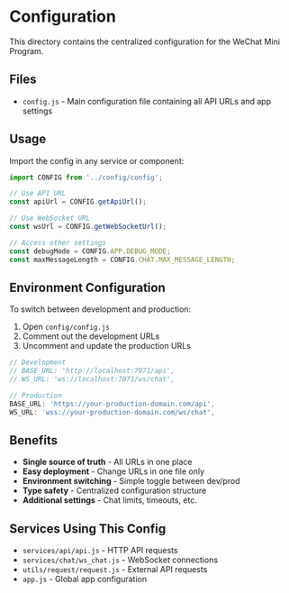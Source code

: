 # Configuration

This directory contains the centralized configuration for the WeChat Mini Program.

## Files

- `config.js` - Main configuration file containing all API URLs and app settings

## Usage

Import the config in any service or component:

```javascript
import CONFIG from '../config/config';

// Use API URL
const apiUrl = CONFIG.getApiUrl();

// Use WebSocket URL  
const wsUrl = CONFIG.getWebSocketUrl();

// Access other settings
const debugMode = CONFIG.APP.DEBUG_MODE;
const maxMessageLength = CONFIG.CHAT.MAX_MESSAGE_LENGTH;
```

## Environment Configuration

To switch between development and production:

1. Open `config/config.js`
2. Comment out the development URLs
3. Uncomment and update the production URLs

```javascript
// Development
// BASE_URL: 'http://localhost:7071/api',
// WS_URL: 'ws://localhost:7071/ws/chat',

// Production  
BASE_URL: 'https://your-production-domain.com/api',
WS_URL: 'wss://your-production-domain.com/ws/chat',
```

## Benefits

- **Single source of truth** - All URLs in one place
- **Easy deployment** - Change URLs in one file only
- **Environment switching** - Simple toggle between dev/prod
- **Type safety** - Centralized configuration structure
- **Additional settings** - Chat limits, timeouts, etc.

## Services Using This Config

- `services/api/api.js` - HTTP API requests
- `services/chat/ws_chat.js` - WebSocket connections  
- `utils/request/request.js` - External API requests
- `app.js` - Global app configuration 